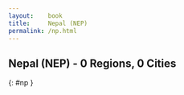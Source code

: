 ```yaml
---
layout:    book
title:     Nepal (NEP)
permalink: /np.html
---
```


## Nepal (NEP) - 0 Regions, 0 Cities
{: #np }






 
